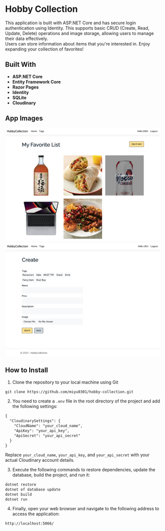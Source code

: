# Hobby Collection

This application is built with ASP.NET Core and has secure login authentication using Identity. 
This supports basic CRUD (Create, Read, Update, Delete) operations and image storage, allowing users to manage their data effectively.  
Users can store information about items that you're interested in. Enjoy expanding your collection of favorites!
  

## Built With

- **ASP.NET Core**
- **Entity Framework Core**
- **Razor Pages**
- **Identity**
- **SQLite**
- **Cloudinary**
  

## App Images

<div align="center">
    <img src="/readme/app-image-list.png" alt="favorite-list" width="500"> <img src="/readme/app-image-create.png" alt="favorite-create" width="500">
</div>
  

##  How to Install

1. Clone the repository to your local machine using Git
```
git clone https://github.com/miyu0301/hobby-collection.git
```

2. You need to create a `.env` file in the root directory of the project and add the following settings:
```
{
  "CloudinarySettings": {
    "CloudName": "your_cloud_name",
    "ApiKey": "your_api_key",
    "ApiSecret": "your_api_secret"
  }
}
```
Replace `your_cloud_name`, `your_api_key`, and `your_api_secret` with your actual Cloudinary account details.

3. Execute the following commands to restore dependencies, update the database, build the project, and run it:
```
dotnet restore
dotnet ef database update
dotnet build
dotnet run
```

4. Finally, open your web browser and navigate to the following address to access the application:
```
http://localhost:5066/
```

